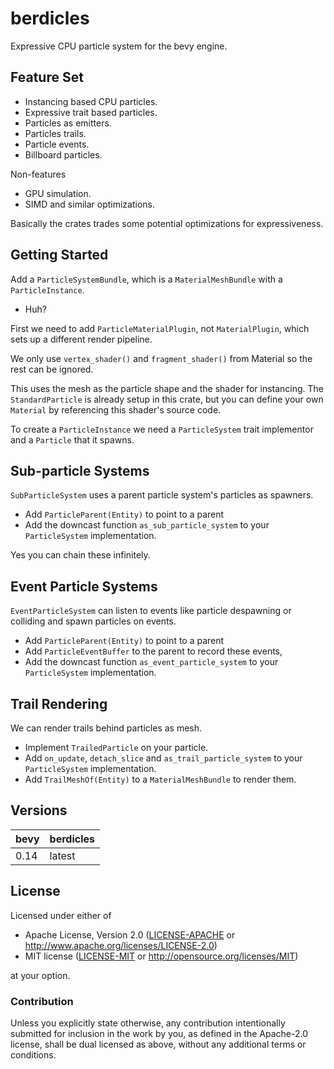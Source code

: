 # berdicles

Expressive CPU particle system for the bevy engine.

## Feature Set

* Instancing based CPU particles.
* Expressive trait based particles.
* Particles as emitters.
* Particles trails.
* Particle events.
* Billboard particles.

Non-features

* GPU simulation.
* SIMD and similar optimizations.

Basically the crates trades some potential optimizations for expressiveness.

## Getting Started

Add a `ParticleSystemBundle`, which is a `MaterialMeshBundle` with a `ParticleInstance`.

* Huh?

First we need to add `ParticleMaterialPlugin`, not `MaterialPlugin`, which sets up a different render pipeline.

We only use `vertex_shader()` and `fragment_shader()` from Material so the rest can be ignored.

This uses the mesh as the particle shape and the shader for instancing. The `StandardParticle` is already setup
in this crate, but you can define your own `Material` by referencing this shader's source code.

To create a `ParticleInstance` we need a `ParticleSystem` trait implementor and a `Particle` that it spawns.

## Sub-particle Systems

`SubParticleSystem` uses a parent particle system's particles as spawners.

* Add `ParticleParent(Entity)` to point to a parent
* Add the downcast function `as_sub_particle_system` to your `ParticleSystem` implementation.

Yes you can chain these infinitely.

## Event Particle Systems

`EventParticleSystem` can listen to events like particle despawning or colliding and spawn particles on events.

* Add `ParticleParent(Entity)` to point to a parent
* Add `ParticleEventBuffer` to the parent to record these events,
* Add the downcast function `as_event_particle_system` to your `ParticleSystem` implementation.

## Trail Rendering

We can render trails behind particles as mesh.

* Implement `TrailedParticle` on your particle.
* Add `on_update`, `detach_slice` and `as_trail_particle_system` to your `ParticleSystem` implementation.
* Add `TrailMeshOf(Entity)` to a `MaterialMeshBundle` to render them.

## Versions

| bevy | berdicles   |
|------|-------------|
| 0.14 | latest      |

## License

Licensed under either of

* Apache License, Version 2.0 ([LICENSE-APACHE](LICENSE-APACHE) or <http://www.apache.org/licenses/LICENSE-2.0>)
* MIT license ([LICENSE-MIT](LICENSE-MIT) or <http://opensource.org/licenses/MIT>)

at your option.

### Contribution

Unless you explicitly state otherwise, any contribution intentionally submitted
for inclusion in the work by you, as defined in the Apache-2.0 license, shall be dual licensed as above, without any
additional terms or conditions.
